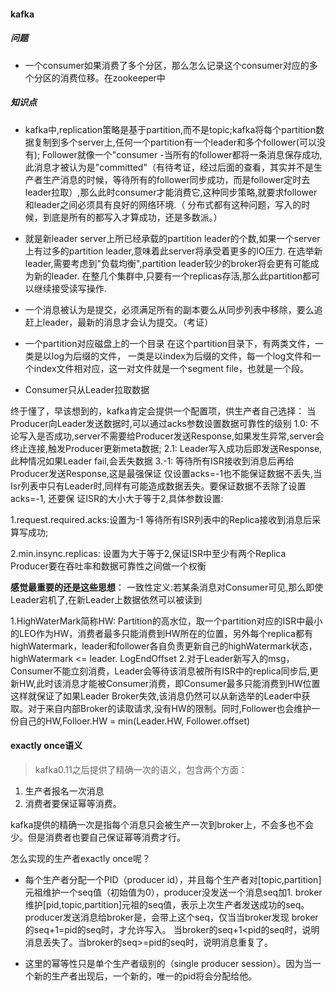 #### kafka

##### 问题
- 一个consumer如果消费了多个分区，那么怎么记录这个consumer对应的多个分区的消费位移。在zookeeper中



##### 知识点
- kafka中,replication策略是基于partition,而不是topic;kafka将每个partition数据复制到多个server上,任何一个partition有一个leader和多个follower(可以没有);
Follower就像一个"consumer
-当所有的follower都将一条消息保存成功,此消息才被认为是"committed"（有待考证，经过后面的查看，其实并不是生产者生产消息的时候，等待所有的follower同步成功，而是follower定时去leader拉取）,那么此时consumer才能消费它,这种同步策略,就要求follower和leader之间必须具有良好的网络环境.（
分布式都有这种问题，写入的时候，到底是所有的都写入才算成功，还是多数派。）
- 就是新leader server上所已经承载的partition leader的个数,如果一个server上有过多的partition leader,意味着此server将承受着更多的IO压力.
  在选举新leader,需要考虑到"负载均衡",partition leader较少的broker将会更有可能成为新的leader.
  在整几个集群中,只要有一个replicas存活,那么此partition都可以继续接受读写操作.

- 一个消息被认为是提交，必须满足所有的副本要么从同步列表中移除，要么追赶上leader，最新的消息才会认为提交。（考证）
- 一个partition对应磁盘上的一个目录 在这个partition目录下，有两类文件，一类是以log为后缀的文件，
一类是以index为后缀的文件，每一个log文件和一个index文件相对应，这一对文件就是一个segment file，也就是一个段。
- Consumer只从Leader拉取数据

终于懂了，早该想到的，kafka肯定会提供一个配置项，供生产者自己选择：
当Producer向Leader发送数据时,可以通过acks参数设置数据可靠性的级别
1.0: 不论写入是否成功,server不需要给Producer发送Response,如果发生异常,server会终止连接,触发Producer更新meta数据;
2.1: Leader写入成功后即发送Response,此种情况如果Leader fail,会丢失数据
3.-1: 等待所有ISR接收到消息后再给Producer发送Response,这是最强保证
仅设置acks=-1也不能保证数据不丢失,当Isr列表中只有Leader时,同样有可能造成数据丢失。要保证数据不丢除了设置acks=-1, 还要保 证ISR的大小大于等于2,具体参数设置:

1.request.required.acks:设置为-1 等待所有ISR列表中的Replica接收到消息后采算写成功;

2.min.insync.replicas: 设置为大于等于2,保证ISR中至少有两个Replica
Producer要在吞吐率和数据可靠性之间做一个权衡

**感觉最重要的还是这些思想**：
一致性定义:若某条消息对Consumer可见,那么即使Leader宕机了,在新Leader上数据依然可以被读到

1.HighWaterMark简称HW: Partition的高水位，取一个partition对应的ISR中最小的LEO作为HW，消费者最多只能消费到HW所在的位置，另外每个replica都有highWatermark，leader和follower各自负责更新自己的highWatermark状态，highWatermark <= leader. LogEndOffset
2.对于Leader新写入的msg，Consumer不能立刻消费，Leader会等待该消息被所有ISR中的replica同步后,更新HW,此时该消息才能被Consumer消费，即Consumer最多只能消费到HW位置
这样就保证了如果Leader Broker失效,该消息仍然可以从新选举的Leader中获取。对于来自内部Broker的读取请求,没有HW的限制。同时,Follower也会维护一份自己的HW,Folloer.HW = min(Leader.HW, Follower.offset)



#### exactly once语义
> kafka0.11之后提供了精确一次的语义，包含两个方面：
1. 生产者报名一次消息
2. 消费者要保证幂等消费。

kafka提供的精确一次是指每个消息只会被生产一次到broker上，不会多也不会少。但是消费者也要自己保证幂等消费才行。

怎么实现的生产者exactly once呢？
- 每个生产者分配一个PID（producer id），并且每个生产者对[topic,partition]元祖维护一个seq值（初始值为0），producer没发送一个消息seq加1.
broker维护[pid,topic,partition]元祖的seq值，表示上次生产者发送成功的seq。producer发送消息给broker是，会带上这个seq，仅当当broker发现
broker的seq+1=pid的seq时，才允许写入。
当broker的seq+1<pid的seq时，说明消息丢失了。当broker的seq>=pid的seq时，说明消息重复了。

- 这里的幂等性只是单个生产者级别的（single producer session）。因为当一个新的生产者出现后，一个新的，唯一的pid将会分配给他。